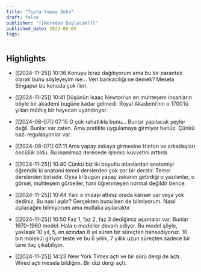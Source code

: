 ```yaml
---
title: "Tıpta Yapay Zeka"
draft: false
publisher: "[[Nereden Başlasam?]]"
published_date: 2024-08-05
tags:
---
```



## Highlights
* [[2024-11-25]] 10:36  Konuyu biraz dağıtıyorum ama bu bir parantez olarak bunu söyleyeyim ise… Veri bankacılığı ne demek? Mesela Singapur bu konuda çok ileri.

* [[2024-11-25]] 10:41  Düşünün Isaac Newton’un en muhteşem insanların böyle bir akademi bugüne kadar gelmedi. Royal Akademi’nin o 1700’lü yılları müthiş bir heyecan uyandırıyor.

* [[2024-08-07]] 07:15  O çok rahatlıkla bunu… Bunlar yapılacak şeyler değil. Bunlar var zaten. Ama pratikte uygulamaya girmiyor henüz. Çünkü bazı regulasyonlar var.

* [[2024-08-07]] 07:11  Ama yapay zekaya girmesine Hinton ve arkadaşları öncülük oldu. Bu inanılmaz derecede işlemci kuvvetini arttırdı.

* [[2024-11-25]] 10:40  Çünkü biz iki boyutlu atlaslardan anatomiyi öğrendik ki anatomi temel derslerden çok zor bir derstir. Temel derslerden birisidir. Oysa ki bugün yapay zekanın getirdiği o yazılımlar, o görsel, muhteşem görseller, hani öğrenmeyen normal değildir bence.

* [[2024-11-25]] 10:44  Yani o imzayı attınız orada kanser var veya yok dediniz. Bu nasıl aşılır? Gerçekten bunu ben de bilmiyorum. Nasıl aşılacağını bilmiyorum ama mutlaka aşılacaktır.

* [[2024-11-25]] 10:50  Faz 1, faz 2, faz 3 dediğimiz aşamalar var. Bunlar 1970-1960 model. Hala o modeller devam ediyor. Bu model şöyle, yaklaşık 10 yıl, 5, en azından 8 yıl süren bir süreçten bahsediyoruz. 10 bin molekül giriyor teste ve bu 6 yıllık, 7 yıllık uzun süreçten sadece bir tane ilaç çıkabiliyor.

* [[2024-11-25]] 14:23  New York Times açtı ve bir sürü dergi de açtı. Wired açtı mesela bildiğim. Bir dizi dergi açtı.

